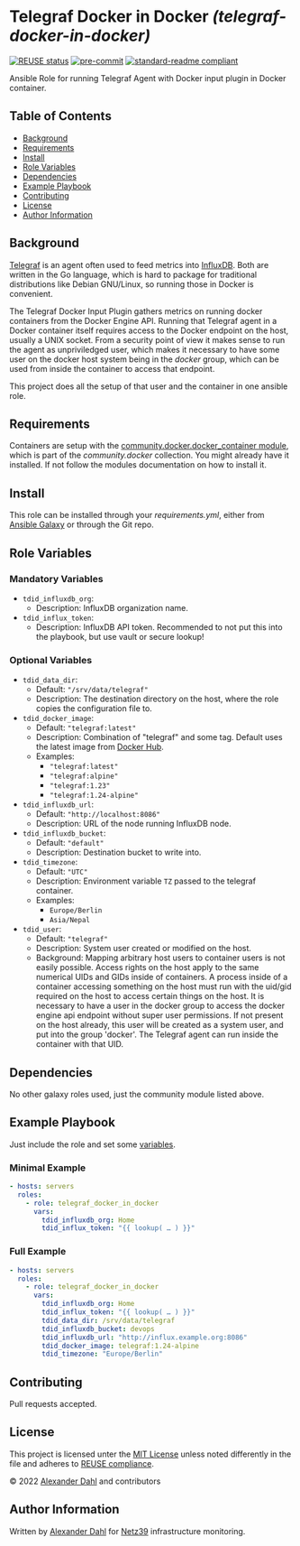 <!--
SPDX-FileCopyrightText: 2022 Alexander Dahl <alex@netz39.de>
SPDX-License-Identifier: CC-BY-4.0
-->

# Telegraf Docker in Docker _(telegraf-docker-in-docker)_

[![REUSE status](https://api.reuse.software/badge/git.fsfe.org/reuse/api)](https://api.reuse.software/info/git.fsfe.org/reuse/api)
[![pre-commit](https://img.shields.io/badge/pre--commit-enabled-brightgreen?logo=pre-commit)](https://github.com/pre-commit/pre-commit)
[![standard-readme compliant](https://img.shields.io/badge/readme%20style-standard-brightgreen.svg?style=flat-square)](https://github.com/RichardLitt/standard-readme)

Ansible Role for running Telegraf Agent with Docker input plugin in Docker container.

## Table of Contents

- [Background](#background)
- [Requirements](#requirements)
- [Install](#install)
- [Role Variables](#role-variables)
- [Dependencies](#dependencies)
- [Example Playbook](#example-playbook)
- [Contributing](#contributing)
- [License](#license)
- [Author Information](#author-information)

## Background

[Telegraf](https://www.influxdata.com/time-series-platform/telegraf/) is
an agent often used to feed metrics into
[InfluxDB](https://www.influxdata.com/products/influxdb-overview/).
Both are written in the Go language, which is hard to package for
traditional distributions like Debian GNU/Linux, so running those in
Docker is convenient.

The Telegraf Docker Input Plugin gathers metrics on running docker
containers from the Docker Engine API.
Running that Telegraf agent in a Docker container itself requires access
to the Docker endpoint on the host, usually a UNIX socket.
From a security point of view it makes sense to run the agent as
unpriviledged user, which makes it necessary to have some user on the
docker host system being in the *docker* group, which can be used from
inside the container to access that endpoint.

This project does all the setup of that user and the container in one
ansible role.

## Requirements

Containers are setup with the [community.docker.docker_container
module](https://docs.ansible.com/ansible/latest/collections/community/docker/docker_container_module.html),
which is part of the *community.docker* collection.
You might already have it installed.
If not follow the modules documentation on how to install it.

## Install

This role can be installed through your *requirements.yml*, either from
[Ansible Galaxy](https://galaxy.ansible.com/) or through the Git repo.

## Role Variables

### Mandatory Variables

* `tdid_influxdb_org`:
  * Description: InfluxDB organization name.
* `tdid_influx_token`:
  * Description: InfluxDB API token.
    Recommended to not put this into the playbook, but use vault or
    secure lookup!

### Optional Variables

* `tdid_data_dir`:
  * Default: `"/srv/data/telegraf"`
  * Description: The destination directory on the host, where the role
    copies the configuration file to.
* `tdid_docker_image`:
  * Default: `"telegraf:latest"`
  * Description: Combination of "telegraf" and some tag.
    Default uses the latest image from
    [Docker Hub](https://hub.docker.com/_/telegraf/).
  * Examples:
    * `"telegraf:latest"`
    * `"telegraf:alpine"`
    * `"telegraf:1.23"`
    * `"telegraf:1.24-alpine"`
* `tdid_influxdb_url`:
  * Default: `"http://localhost:8086"`
  * Description: URL of the node running InfluxDB node.
* `tdid_influxdb_bucket`:
  * Default: `"default"`
  * Description: Destination bucket to write into.
* `tdid_timezone`:
  * Default: `"UTC"`
  * Description: Environment variable `TZ` passed to the telegraf container.
  * Examples:
    * `Europe/Berlin`
    * `Asia/Nepal`
* `tdid_user`:
  * Default: `"telegraf"`
  * Description: System user created or modified on the host.
  * Background:
    Mapping arbitrary host users to container users is not easily
    possible.
    Access rights on the host apply to the same numerical UIDs and GIDs
    inside of containers.
    A process inside of a container accessing something on the host must
    run with the uid/gid required on the host to access certain things
    on the host.
    It is necessary to have a user in the docker group to access the
    docker engine api endpoint without super user permissions.
    If not present on the host already, this user will be created as a
    system user, and put into the group 'docker'.
    The Telegraf agent can run inside the container with that UID.

## Dependencies

No other galaxy roles used, just the community module listed above.

## Example Playbook

Just include the role and set some [variables](#role-variables).

### Minimal Example

```yaml
- hosts: servers
  roles:
    - role: telegraf_docker_in_docker
      vars:
        tdid_influxdb_org: Home
        tdid_influx_token: "{{ lookup( … ) }}"
```

### Full Example

```yaml
- hosts: servers
  roles:
    - role: telegraf_docker_in_docker
      vars:
        tdid_influxdb_org: Home
        tdid_influx_token: "{{ lookup( … ) }}"
        tdid_data_dir: /srv/data/telegraf
        tdid_influxdb_bucket: devops
        tdid_influxdb_url: "http://influx.example.org:8086"
        tdid_docker_image: telegraf:1.24-alpine
        tdid_timezone: "Europe/Berlin"
```

## Contributing

Pull requests accepted.

## License

This project is licensed unter the [MIT License](LICENSES/MIT.txt)
unless noted differently in the file and adheres to
[REUSE compliance](https://api.reuse.software/info/git.fsfe.org/reuse/api).

© 2022 [Alexander Dahl](https://github.com/LeSpocky) and contributors

## Author Information

Written by [Alexander Dahl](mailto:alex@netz39.de) for
[Netz39](https://www.netz39.de/) infrastructure monitoring.
